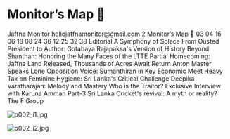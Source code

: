 # Monitor’s Map 

Jaffna Monitor
hellojaffnamonitor@gmail.com
2
Monitor’s Map

03
04
16
06
18
08
24
36
12
25
32
38
Editorial
A Symphony of Solace
From Ousted President 
to Author: Gotabaya 
Rajapaksa's Version of 
History
Beyond Shanthan: 
Honoring the Many 
Faces of the LTTE
Partial Homecoming: 
Jaffna Land Released, 
Thousands of Acres 
Await Return
Anton Master Speaks
Lone Opposition Voice: 
Sumanthiran in Key 
Economic Meet
Heavy Tax on Feminine 
Hygiene: Sri Lanka's 
Critical Challenge
Deepika Varatharajan: 
Melody and Mastery
Who is the Traitor? 
Exclusive Interview 
with Karuna Amman 
Part-3
Sri Lanka Cricket's 
revival: A myth or 
reality?
The F Group

![p002_i1.jpg](images_out/002_monitors_map/p002_i1.jpg)

![p002_i2.jpg](images_out/002_monitors_map/p002_i2.jpg)

